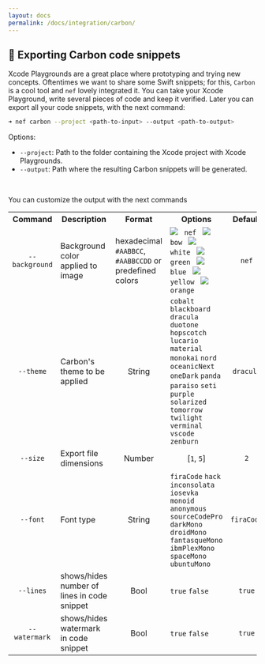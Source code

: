 ```yaml
---
layout: docs
permalink: /docs/integration/carbon/
---
```


## 🌁 Exporting Carbon code snippets
 
 Xcode Playgrounds are a great place where prototyping and trying new concepts. Oftentimes we want to share some Swift snippets; for this, `Carbon` is a cool tool and `nef` lovely integrated it. You can take your Xcode Playground, write several pieces of code and keep it verified. Later you can export all your code snippets, with the next command:
 
 ```bash
 ➜ nef carbon --project <path-to-input> --output <path-to-output>
 ```
 
 Options:
 
 - `--project`: Path to the folder containing the Xcode project with Xcode Playgrounds.
 - `--output`: Path where the resulting Carbon snippets will be generated.
 
 &nbsp;

 You can customize the output with the next commands
 
 <table>
 <tr>
 <th width="14%" align="center">Command</th>
 <th width="20%">Description</th>
 <th width="18%" align="center">Format</th>
 <th>Options</th>
 <th width="5%" align="center">Default</th>
 </tr>
 <tr>
 <td align="center"><code>--background</code></td>
 <td>Background color applied to image</td>
 <td>hexadecimal <code>#AABBCC</code>, <code>#AABBCCDD</code> or predefined colors</td>
 <td>
 <img src="https://placehold.it/15/8c44ff/000000?text=+"> <code> nef </code>
 <img src="https://placehold.it/15/d54048/000000?text=+"> <code> bow </code>
 <img src="https://placehold.it/15/ffffff/000000?text=+"> <code> white </code>
 <img src="https://placehold.it/15/6ef0a7/000000?text=+"> <code> green </code>
 <img src="https://placehold.it/15/42c5ff/000000?text=+"> <code> blue </code>
 <img src="https://placehold.it/15/ffed75/000000?text=+"> <code> yellow </code>
 <img src="https://placehold.it/15/ff9f46/000000?text=+"> <code> orange </code>
 </td>
 <td align="center"><code>nef</code></td>
 </tr>
 <tr>
 <td align="center"><code>--theme</code></td>
 <td>Carbon's theme to be applied</td>
 <td align="center">String</td>
 <td><code>cobalt</code>
     <code>blackboard</code>
     <code>dracula</code>
     <code>duotone</code>
     <code>hopscotch</code>
     <code>lucario</code>
     <code>material</code>
     <code>monokai</code>
     <code>nord</code>
     <code>oceanicNext</code>
     <code>oneDark</code>
     <code>panda</code>
     <code>paraiso</code>
     <code>seti</code>
     <code>purple</code>
     <code>solarized</code>
     <code>tomorrow</code>
     <code>twilight</code>
     <code>verminal</code>
     <code>vscode</code>
     <code>zenburn</code></td>
 <td align="center"><code>dracula</code></td>
 </tr>
 <tr>
 <td align="center"><code>--size</code></td>
 <td>Export file dimensions</td>
 <td align="center">Number</td>
 <td align="center">[<code>1</code>, <code>5</code>]</td>
 <td align="center"><code>2</code></td>
 </tr>
 <tr>
 <td align="center"><code>--font</code></td>
 <td>Font type</td>
 <td align="center">String</td>
 <td>
    <code>firaCode</code>
    <code>hack</code>
    <code>inconsolata</code>
    <code>iosevka</code>
    <code>monoid</code>
    <code>anonymous</code>
    <code>sourceCodePro</code>
    <code>darkMono</code>
    <code>droidMono</code>
    <code>fantasqueMono</code>
    <code>ibmPlexMono</code>
    <code>spaceMono</code>
    <code>ubuntuMono</code>
 </td>
 <td align="center"><code>firaCode</code></td>
 </tr>
 <tr>
 <td align="center"><code>--lines</code></td>
 <td>shows/hides number of lines in code snippet</td>
 <td align="center">Bool</td>
 <td><code>true</code> <code>false</code></td>
 <td align="center"><code>true</code></td>
 </tr>
 <tr>
 <td align="center"><code>--watermark</code></td>
 <td>shows/hides watermark in code snippet</td>
 <td align="center">Bool</td>
 <td><code>true</code> <code>false</code></td>
 <td align="center"><code>true</code></td>
 </tr>
 </table>
